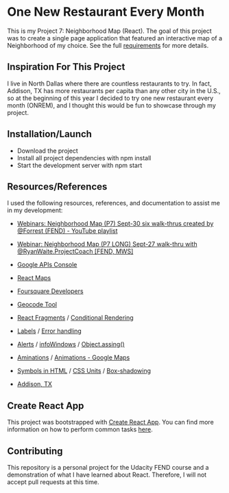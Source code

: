 # One New Restaurant Every Month

This is my Project 7: Neighborhood Map (React). The goal of this project was to create a single page application that featured an interactive map of a Neighborhood of my choice. See the full [requirements](https://review.udacity.com/#!/rubrics/1351/view) for more details.  

## Inspiration For This Project
I live in North Dallas where there are countless restaurants to try. In fact, Addison, TX has more restaurants per capita than any other city in the U.S., so at the beginning of this year I decided to try one new restaurant every month (ONREM), and I thought this would be fun to showcase through my project.

## Installation/Launch
* Download the project
* Install all project dependencies with npm install
* Start the development server with npm start

## Resources/References

I used the following resources, references, and documentation to assist me in my development:
* [Webinars: Neighborhood Map (P7) Sept-30 six walk-thrus created by @Forrest (FEND) - YouTube playlist](https://www.youtube.com/playlist?list=PL4rQq4MQP1crXuPtruu_eijgOUUXhcUCP)

* [Webinar: Neighborhood Map (P7 LONG) Sept-27 walk-thru with @RyanWaite.ProjectCoach [FEND, MWS]](https://www.youtube.com/watch?v=LvQe7xrUh7I&index=6&list=PLKC17wty6rS1XVZbRlWjYU0WVsIoJyO3s&t=0s)

* [Google APIs Console](https://console.developers.google.com)

* [React Maps](https://github.com/tomchentw/react-google-maps/blob/master/src/docs/configuration.md)

* [Foursquare Developers](https://developer.foursquare.com/docs/api/venues/search)

* [Geocode Tool](https://google-developers.appspot.com/maps/documentation/utils/geocoder/#place_id%3DChIJQVEMm_WdToYR0CmVaBzG4Ug)

* [React Fragments](https://reactjs.org/docs/fragments.html) / [Conditional Rendering](https://reactjs.org/docs/conditional-rendering.html)

* [Labels](https://www.w3.org/WAI/tutorials/forms/labels/) / [Error handling](https://reactjs.org/blog/2017/07/26/error-handling-in-react-16.html)

* [Alerts](https://www.w3schools.com/js/tryit.asp?filename=tryjs_alert2) / [infoWindows](https://developers.google.com/maps/documentation/javascript/infowindows#close) / [Object.assing()](https://developer.mozilla.org/en-US/docs/Web/JavaScript/Reference/Global_Objects/Object/assign)

* [Aminations](https://stackoverflow.com/questions/44729776/how-can-animation-be-added-to-markers-in-react-google-maps) / [Animations - Google Maps](https://developers.google.com/maps/documentation/javascript/examples/marker-animations)

* [Symbols in HTML](https://www.rapidtables.com/web/html/html-codes/html-code-tm.html) / [CSS Units](https://www.w3schools.com/cssref/css_units.asp) / [Box-shadowing](https://www.w3schools.com/cssref/tryit.asp?filename=trycss3_box-shadow)

* [Addison, TX](https://addisontexas.net/index.php?section=fast-facts)


## Create React App
This project was bootstrapped with [Create React App](https://github.com/facebook/create-react-app). You can find more information on how to perform common tasks
 [here](https://github.com/facebook/create-react-app/blob/master/packages/react-scripts/template/README.md).

 ## Contributing

 This repository is a personal project for the Udacity FEND course and a  demonstration of what I have learned about React. Therefore, I will not accept pull requests at this time.
